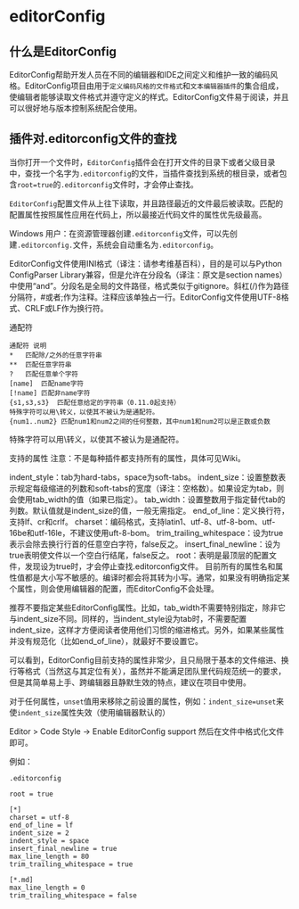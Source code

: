 # editorConfig

## 什么是EditorConfig

EditorConfig帮助开发人员在不同的编辑器和IDE之间定义和维护一致的编码风格。EditorConfig项目由用于`定义编码风格的文件格式`和`文本编辑器插件`的集合组成，使编辑者能够读取文件格式并遵守定义的样式。EditorConfig文件易于阅读，并且可以很好地与版本控制系统配合使用。

## 插件对.editorconfig文件的查找

当你打开一个文件时，`EditorConfig`插件会在打开文件的目录下或者父级目录中，查找一个名字为`.editorconfig`的文件，当插件查找到系统的根目录，或者包含`root=true`的`.editorconfig`文件时，才会停止查找。

`EditorConfig`配置文件从上往下读取，并且路径最近的文件最后被读取。匹配的配置属性按照属性应用在代码上，所以最接近代码文件的属性优先级最高。

Windows 用户：在资源管理器创建`.editorconfig`文件，可以先创建`.editorconfig.`文件，系统会自动重名为`.editorconfig`。

EditorConfig文件使用INI格式（译注：请参考维基百科），目的是可以与Python ConfigParser Library兼容，但是允许在分段名（译注：原文是section names）中使用“and”。分段名是全局的文件路径，格式类似于gitignore。斜杠(/)作为路径分隔符，#或者;作为注释。注释应该单独占一行。EditorConfig文件使用UTF-8格式、CRLF或LF作为换行符。

通配符

```
通配符	说明
*	匹配除/之外的任意字符串
**	匹配任意字符串
?	匹配任意单个字符
[name]	匹配name字符
[!name]	匹配非name字符
{s1,s3,s3}	匹配任意给定的字符串（0.11.0起支持）
特殊字符可以用\转义，以使其不被认为是通配符。
{num1..num2} 匹配num1和num2之间的任何整数，其中num1和num2可以是正数或负数
```

特殊字符可以用\转义，以使其不被认为是通配符。

支持的属性
注意：不是每种插件都支持所有的属性，具体可见Wiki。

indent_style：tab为hard-tabs，space为soft-tabs。
indent_size：设置整数表示规定每级缩进的列数和soft-tabs的宽度（译注：空格数）。如果设定为tab，则会使用tab_width的值（如果已指定）。
tab_width：设置整数用于指定替代tab的列数。默认值就是indent_size的值，一般无需指定。
end_of_line：定义换行符，支持lf、cr和crlf。
charset：编码格式，支持latin1、utf-8、utf-8-bom、utf-16be和utf-16le，不建议使用uft-8-bom。
trim_trailing_whitespace：设为true表示会除去换行行首的任意空白字符，false反之。
insert_final_newline：设为true表明使文件以一个空白行结尾，false反之。
root：表明是最顶层的配置文件，发现设为true时，才会停止查找.editorconfig文件。
目前所有的属性名和属性值都是大小写不敏感的。编译时都会将其转为小写。通常，如果没有明确指定某个属性，则会使用编辑器的配置，而EditorConfig不会处理。

推荐不要指定某些EditorConfig属性。比如，tab_width不需要特别指定，除非它与indent_size不同。同样的，当indent_style设为tab时，不需要配置indent_size，这样才方便阅读者使用他们习惯的缩进格式。另外，如果某些属性并没有规范化（比如end_of_line），就最好不要设置它。

可以看到，EditorConfig目前支持的属性非常少，且只局限于基本的文件缩进、换行等格式（当然这与其定位有关），虽然并不能满足团队里代码规范统一的要求，但是其简单易上手、跨编辑器且静默生效的特点，建议在项目中使用。

对于任何属性，`unset`值用来移除之前设置的属性，例如：`indent_size=unset`来使`indent_size`属性失效（使用编辑器默认的）

Editor > Code Style -> Enable EditorConfig support
然后在文件中格式化文件即可。

例如：

```
.editorconfig

root = true

[*]
charset = utf-8
end_of_line = lf
indent_size = 2
indent_style = space
insert_final_newline = true
max_line_length = 80
trim_trailing_whitespace = true

[*.md]
max_line_length = 0
trim_trailing_whitespace = false

```
